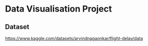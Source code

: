 # Data Visualisation Project

## Dataset
https://www.kaggle.com/datasets/arvindnagaonkar/flight-delay/data 
